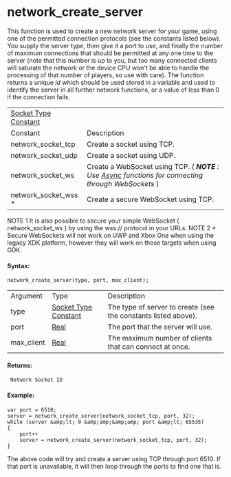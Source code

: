 # network_create_server

This function is used to create a new network server for your game,
using one of the permitted connection protocols (see the constants
listed below). You supply the server type, then give it a port to use,
and finally the number of maximum connections that should be permitted
at any one time to the server (note that this number is up to you, but
too many connected clients will saturate the network or the device CPU
won't be able to handle the processing of that number of players, so use
with care). The function returns a unique *id* which should be used
stored in a variable and used to identify the server in all further
network functions, or a value of less than 0 if the connection fails.

|                                                                                                             |                                                                                                                                       |
|-------------------------------------------------------------------------------------------------------------|---------------------------------------------------------------------------------------------------------------------------------------|
|  [Socket Type Constant](../../../../GameMaker_Language/GML_Reference/Networking/network_create_socket)  |                                                                                                                                       |
| Constant                                                                                                    | Description                                                                                                                           |
|  network_socket_tcp                                                                                         | Create a socket using TCP.                                                                                                            |
|  network_socket_udp                                                                                         | Create a socket using UDP.                                                                                                            |
|  network_socket_ws                                                                                          | Create a WebSocket using TCP. ( ***NOTE** : Use [Async](network_connect_raw_async) functions for connecting through WebSockets* ) |
|  network_socket_wss \*                                                                                      | Create a secure WebSocket using TCP.                                                                                                  |

NOTE 1 It is also possible to secure your simple WebSocket (
network_socket_ws ) by using the wss:// protocol in your URLs. NOTE 2 \*
Secure WebSockets will not work on UWP and Xbox One when using the
legacy XDK platform, however they will work on those targets when using
GDK.

#### Syntax:

``` gml
network_create_server(type, port, max_client);
```

|            |                                                                                                             |                                                                |
|------------|-------------------------------------------------------------------------------------------------------------|----------------------------------------------------------------|
| Argument   | Type                                                                                                        | Description                                                    |
| type       |  [Socket Type Constant](../../../../GameMaker_Language/GML_Reference/Networking/network_create_socket)  | The type of server to create (see the constants listed above). |
| port       |  [Real](../../../../GameMaker_Language/GML_Overview/Data_Types)                                         | The port that the server will use.                             |
| max_client |  [Real](../../../../GameMaker_Language/GML_Overview/Data_Types)                                         | The maximum number of clients that can connect at once.        |

#### Returns:

``` gml
 Network Socket ID
```

#### Example:

``` gml
var port = 6510;
server = network_create_server(network_socket_tcp, port, 32);
while (server &amp;lt; 0 &amp;amp;&amp;amp; port &amp;lt; 65535)
{
    port++
    server = network_create_server(network_socket_tcp, port, 32);
}
```

The above code will try and create a server using TCP through port 6510.
If that port is unavailable, it will then loop through the ports to find
one that is.
